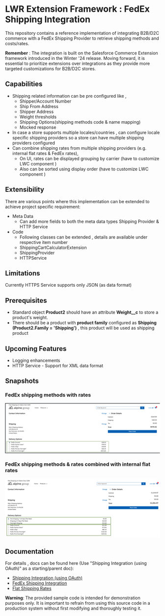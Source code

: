 # LWR Extension Framework : FedEx Shipping Integration

This repository contains a reference implementation of integrating B2B/D2C commerce with a FedEx Shipping Provider to retrieve shipping methods and costs/rates.

**Remember** : The integration is built on the Salesforce Commerce Extension framework introduced in the Winter '24 release. 
Moving forward, it is essential to prioritize extensions over integrations as they provide more targeted customizations for B2B/D2C stores.

## Capabilities ##
- Shipping related information can be pre configured like  , 
  - Shipper/Account Number
  - Ship From Address
  - Shipper Address 
  - Weight thresholds
  - Shipping Options(shipping methods code & name mapping)
  - Mocked response
- In case a store supports multiple locales/countries , can configure locale specific shipping providers so a store can have multiple shipping providers configured
- Can combine shipping rates from multiple shipping providers (e.g. internal flat rates & FedEx rates), 
  - On UI,  rates can be displayed grouping by carrier (have to customize LWC component )
  - Also can be sorted using display order (have to customize LWC component )

## Extensibility ##
There are various points where this implementation can be extended to achieve project specific requirement:
  - Meta Data
    - Can add more fields to both the meta data types Shipping Provider & HTTP Service
  - Code 
     - Following classes can be extended , details are available under respective item number 
      - ShippingCartCalculatorExtension 
      - ShippingProvider
      - HTTPService

 ## Limitations  ##
  Currently HTTPS Service supports only JSON (as data format)

 ## Prerequisites  ##
  - Standard object **Product2** should have an attribute **Weight__c** to store a product's weight.
  - There should be a product with **product family** configured as **Shipping (Product2.Family = 'Shipping')** , this product will be used as shipping product 

 ## Upcoming Features  ##
  - Logging enhancements 
  - HTTP Service - Support for XML data format

## Snapshots ##

### FedEx shipping methods with rates  ### 

![image](/extensions/shipping/FedEx%20Shipping/docs/337754473-14772687-321d-4979-ac0c-bd172f359afb.png)


### FedEx shipping methods & rates combined with internal flat rates ### 

![image](/extensions/shipping/FedEx%20Shipping/docs/337755146-70b82cb0-6345-4901-ae58-035301d8d141.png)



## Documentation ##
For details , docs can be found here (Use "Shipping Integration (using OAuth)" as a starting/parent doc): 
  - [Shipping Integration (using OAuth)](/extensions/shipping/FedEx%20Shipping/SF-LWR%20Extension%20Framework%20_%20Shipping%20Integration%20(using%20OAuth)-010724-224833.pdf)
  - [FedEx Shipping Integration](/extensions/shipping/FedEx%20Shipping/SF-LWR%20Extension%20Framework%20_%20FedEx%20Shipping%20Integration-010724-230045.pdf)
  - [Flat Shipping Rates](/extensions/shipping/FedEx%20Shipping/SF-LWR%20Extension%20Framework%20_%20Flat%20Shipping%20Rates-010724-230330.pdf)

**Warning**: The provided sample code is intended for demonstration purposes only. It is important to refrain from using this source code in a production system without first modifying and thoroughly testing it.


